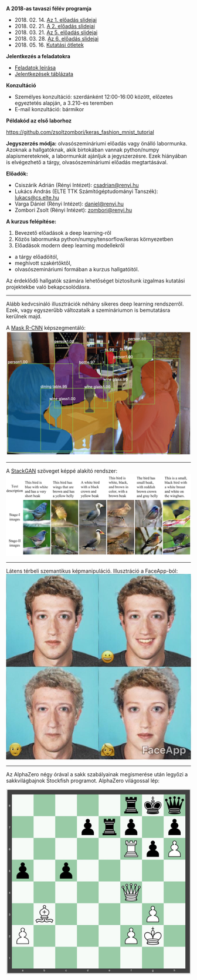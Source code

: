 **A 2018-as tavaszi félév programja**

- 2018\. 02\. 14\. [Az 1. előadás slidejai](docs/01.pdf)
- 2018\. 02\. 21\. [A 2. előadás slidejai](docs/02.pdf)
- 2018\. 03\. 21\. [Az 5. előadás slidejai](docs/05.pdf)
- 2018\. 03\. 28\. [Az 6. előadás slidejai](docs/06.pdf)
- 2018\. 05\. 16\. [Kutatási ötletek](docs/kutatasi_otletek.pdf)

**Jelentkezés a feladatokra**

- [Feladatok leírása](https://docs.google.com/document/d/1MgQLTNqnHJB68ff4Sc7ufsNmTLuOaVwftGfFr07UMAs)
- [Jelentkezések táblázata](https://docs.google.com/spreadsheets/d/1cS-LSL6TgM-eb8Jep1sfEzcDNJkruQTmO8_KJREU9ac)

**Konzultáció**

- Személyes konzultáció: szerdánként 12:00-16:00 között, előzetes egyeztetés alapján, a 3.210-es teremben
- E-mail konzultáció: bármikor

**Példakód az első laborhoz**

https://github.com/zsoltzombori/keras_fashion_mnist_tutorial

**Jegyszerzés módja:** olvasószemináriumi előadás vagy önálló labormunka.
Azoknak a hallgatóknak, akik birtokában vannak python/numpy alapismereteknek,
a labormunkát ajánljuk a jegyszerzésre. Ezek hiányában is elvégezhető a tárgy,
olvasószemináriumi előadás megtartásával.

**Előadók:**
* Csiszárik Adrián (Rényi Intézet): csadrian@renyi.hu
* Lukács András (ELTE TTK Számítógéptudományi Tanszék): lukacs@cs.elte.hu
* Varga Dániel (Rényi Intézet): daniel@renyi.hu
* Zombori Zsolt (Rényi Intézet): zombori@renyi.hu


**A kurzus felépítése:**

1. Bevezető előadások a deep learning-ről
2. Közös labormunka python/numpy/tensorflow/keras környezetben
3. Előadások modern deep learning modellekről
  * a tárgy előadóitól,
  * meghívott szakértőktől,
  * olvasószemináriumi formában a kurzus hallgatóitól.


Az érdeklődő hallgatók számára lehetőséget biztosítunk
izgalmas kutatási projektekbe való bekapcsolódásra.

---

Alább kedvcsináló illusztrációk néhány sikeres deep learning rendszerről. Ezek, vagy egyszerűbb változataik a szemináriumon is bemutatásra kerülnek majd.

A [Mask R-CNN](https://github.com/matterport/Mask_RCNN) képszegmentáló:
![Mask R-CNN](pics/mask-r-cnn-1.jpg "Mask R-CNN")

---

A [StackGAN](https://github.com/hanzhanggit/StackGAN) szöveget képpé alakító rendszer:
![StackGAN](pics/stackgan.jpg "StackGAN")

---

Látens térbeli szemantikus képmanipuláció. Illusztráció a FaceApp-ból:
![FaceApp](pics/faceapp.jpg "FaceApp")

---

Az AlphaZero négy órával a sakk szabályainak megismerése után legyőzi a sakkvilágbajnok Stockfish programot. AlphaZero világossal lép:

![AlphaZero Zugzwang](pics/alphazero-zugzwang.jpg "AlphaZero Zugzwang")
